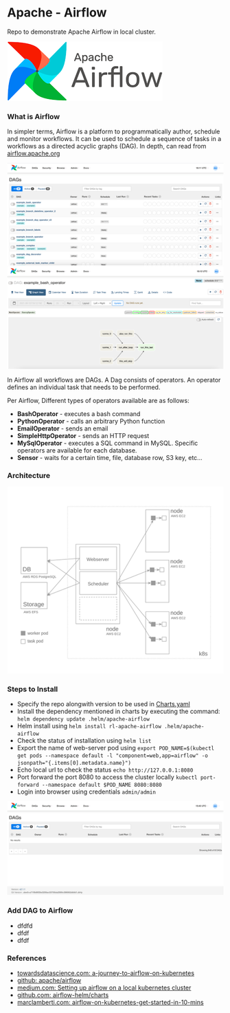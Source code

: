 # Apache - Airflow
Repo to demonstrate Apache Airflow in local cluster.

![logo.png](.images/logo.png)

### What is Airflow
In simpler terms, Airflow is a platform to programmatically author, schedule and monitor workflows.
It can be used to schedule a sequence of tasks in a workflows as a directed acyclic graphs (DAG).
In depth, can read from [airflow.apache.org](https://airflow.apache.org/)

![DAGS.png](.images/DAGS.png)
![dags_chart.png](.images/dags_chart.png)

In Airflow all workflows are DAGs. A Dag consists of operators. An operator defines an individual task that needs to be performed. 

Per Airflow, Different types of operators available are as follows:
- **BashOperator** - executes a bash command
- **PythonOperator** - calls an arbitrary Python function
- **EmailOperator** - sends an email
- **SimpleHttpOperator** - sends an HTTP request
- **MySqlOperator** - executes a SQL command in MySQL. Specific operators are available for each database.
- **Sensor** - waits for a certain time, file, database row, S3 key, etc…

### Architecture
![img_2.png](.images/img_2.png)

### Steps to Install
  - Specify the repo alongwith version to be used in [Charts.yaml](.helm/backup/Chart.yaml)
  - Install the dependency mentioned in charts by executing the command:
    `helm dependency update .helm/apache-airflow`
  - Helm install using `helm install rl-apache-airflow .helm/apache-airflow`
  - Check the status of installation using `helm list`
  - Export the name of web-server pod using `export POD_NAME=$(kubectl get pods --namespace default -l "component=web,app=airflow" -o jsonpath="{.items[0].metadata.name}")`
  - Echo local url to check the status `echo http://127.0.0.1:8080`
  - Port forward the port 8080 to access the cluster locally `kubectl port-forward --namespace default $POD_NAME 8080:8080`
  - Login into browser using credentials `admin/admin`

![airflow_login.png](.images/airflow_login.png)

### Add DAG to Airflow
  - dfdfd
  - dfdf
  - dfdf

### References
  - [towardsdatascience.com: a-journey-to-airflow-on-kubernetes](https://towardsdatascience.com/a-journey-to-airflow-on-kubernetes-472df467f556)
  - [github: apache/airflow](https://github.com/apache/airflow)
  - [medium.com: Setting up airflow on a local kubernetes cluster](https://medium.com/uncanny-recursions/setting-up-airflow-on-a-local-kubernetes-cluster-using-helm-57eb0b73dc02)
  - [github.com: airflow-helm/charts](https://github.com/airflow-helm/charts/tree/main/charts/airflow)
  - [marclamberti.com: airflow-on-kubernetes-get-started-in-10-mins](https://marclamberti.com/blog/airflow-on-kubernetes-get-started-in-10-mins/)